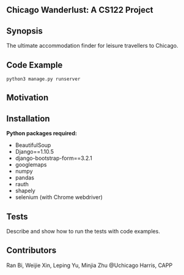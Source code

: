 ## Chicago Wanderlust: A CS122 Project

## Synopsis

The ultimate accommodation finder for leisure travellers to Chicago.

## Code Example
```
python3 manage.py runserver
```

## Motivation



## Installation

**Python packages required:**
- BeautifulSoup
- Django==1.10.5
- django-bootstrap-form==3.2.1
- googlemaps
- numpy
- pandas
- rauth
- shapely
- selenium (with Chrome webdriver)


## Tests

Describe and show how to run the tests with code examples.

## Contributors

Ran Bi,
Weijie Xin,
Leping Yu,
Minjia Zhu
@Uchicago Harris, CAPP
